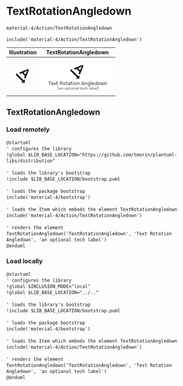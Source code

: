 # TextRotationAngledown


```text
material-4/Action/TextRotationAngledown
```

```text
include('material-4/Action/TextRotationAngledown')
```



| Illustration | TextRotationAngledown |
| :---: | :---: |
| ![illustration for Illustration](../../material-4/Action/TextRotationAngledown.png) | ![illustration for TextRotationAngledown](../../material-4/Action/TextRotationAngledown.Local.png) |




## TextRotationAngledown

### Load remotely
```plantuml
@startuml
' configures the library
!global $LIB_BASE_LOCATION="https://github.com/tmorin/plantuml-libs/distribution"

' loads the library's bootstrap
!include $LIB_BASE_LOCATION/bootstrap.puml

' loads the package bootstrap
include('material-4/bootstrap')

' loads the Item which embeds the element TextRotationAngledown
include('material-4/Action/TextRotationAngledown')

' renders the element
TextRotationAngledown('TextRotationAngledown', 'Text Rotation Angledown', 'an optional tech label')
@enduml
```

### Load locally
```plantuml
@startuml
' configures the library
!global $INCLUSION_MODE="local"
!global $LIB_BASE_LOCATION="../.."

' loads the library's bootstrap
!include $LIB_BASE_LOCATION/bootstrap.puml

' loads the package bootstrap
include('material-4/bootstrap')

' loads the Item which embeds the element TextRotationAngledown
include('material-4/Action/TextRotationAngledown')

' renders the element
TextRotationAngledown('TextRotationAngledown', 'Text Rotation Angledown', 'an optional tech label')
@enduml
```

